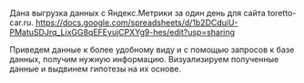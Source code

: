 Дана выгрузка данных с Яндекс.Метрики за один день для сайта toretto-car.ru.
https://docs.google.com/spreadsheets/d/1b2DCduiU-PMatuSDJrq_LixGG8qEFEyujCPXYg9-hes/edit?usp=sharing

Приведем данные к более удобному виду и с помощью запросов к базе данных, получим нужную информацию.
Визуализируем полученные данные и выдвинем гипотезы на их основе. 
